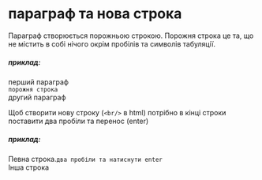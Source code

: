 # параграф та нова строка  
Параграф створюється порожньою строкою. Порожня строка це та, що не містить в собі нічого окрім пробілів та символів табуляції.

##### приклад:
перший параграф  
`порожня строка`  
другий параграф  


Щоб створити нову строку (`<br/>` в html) потрібно в кінці строки поставити два пробіли та перенос (enter)

##### приклад:  
Певна строка.`два пробіли та натиснути enter`  
Інша строка
